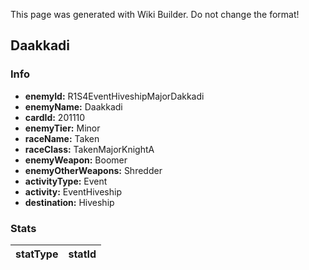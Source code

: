 <span class="wiki-builder">This page was generated with Wiki Builder. Do not change the format!</span>

## Daakkadi
### Info
* **enemyId:** R1S4EventHiveshipMajorDakkadi
* **enemyName:** Daakkadi
* **cardId:** 201110
* **enemyTier:** Minor
* **raceName:** Taken
* **raceClass:** TakenMajorKnightA
* **enemyWeapon:** Boomer
* **enemyOtherWeapons:** Shredder
* **activityType:** Event
* **activity:** EventHiveship
* **destination:** Hiveship

### Stats
statType | statId
-------- | ------


